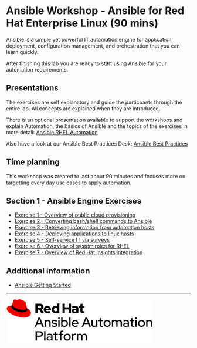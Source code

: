 # Ansible Workshop - Ansible for Red Hat Enterprise Linux (90 mins)

Ansible is a simple yet powerful IT automation engine for application deployment, configuration management, and orchestration that you can learn quickly.


After finishing this lab you are ready to start using Ansible for your automation requirements.

## Presentations

The exercises are self explanatory and guide the particpants through the entire lab. All concepts are explained when they are introduced.

There is an optional presentation available to support the workshops and explain Automation, the basics of Ansible and the topics of the exercises in more detail:
[Ansible RHEL Automation](../../decks/ansible_rhel.pdf)

Also have a look at our Ansible Best Practices Deck:
[Ansible Best Practices](../../decks/ansible_best_practices.pdf)

## Time planning

This workshop was created to last about 90 minutes and focuses more on targetting every day use cases to apply automation. 

## Section 1 - Ansible Engine Exercises

 - [Exercise 1 - Overview of public cloud provisioning](1-setup)
 - [Exercise 2 - Converting bash/shell commands to Ansible](2-adhoc)
 - [Exercise 3 - Retrieving information from automation hosts](3-variables)
 - [Exercise 4 - Deploying applications to linux hosts](4-roles)
 - [Exercise 5 - Self-service IT via surveys](5-surveys)
 - [Exercise 6 - Overview of system roles for RHEL](6-system-roles)
 - [Exercise 7 - Overview of Red Hat Insights integration](7-insights)

## Additional information

 - [Ansible Getting Started](http://docs.ansible.com/ansible/latest/intro_getting_started.html)

---
![Red Hat Ansible Automation](../../images/rh-ansible-automation-platform.png)
